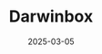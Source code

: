 ---  
layout: startup_page  
title: "Darwinbox"  
id: "darwinbox.com"  
permalink: "/darwinboxdarwinbox.com03052025/"  
website: "https://darwinbox.com/"  
funding_round: ""  
funding_amount: "$140M"  
investors: "Partners Group, KKR, Gravity Holdings"  
about: "Darwinbox is a global HR tech leader providing a cloud-based Human Capital Management (HCM) software to empower enterprises to manage their talent with new-age employee experiences and AI-powered technology. The platform caters to an organization's HR needs across the entire employee lifecycle. Darwinbox serves over 1,000 enterprises worldwide."  
markets: "HR Tech"  
hq: "Hyderabad, Andhra Pradesh, India"  
founded_year: "2015"  
linkedin: "https://www.linkedin.com/company/thedarwinbox"  
twitter: "https://twitter.com/thedarwinbox"  
instagram: ""  
facebook: "https://www.facebook.com/thedarwinbox"  
crunchbase: "https://www.crunchbase.com/organization/darwinbox"  
pitchbook: "https://pitchbook.com/profiles/company/162124-30"  

date_display: "05-Mar-2025"  
date: "2025-03-05"

# SEO Optimization  
meta_title: "Darwinbox -  Funding ($140M)"  
meta_description: "Darwinbox, Darwinbox is a global HR tech leader providing a cloud-based Human Capital Management (HCM) software to empower enterprises to manage their talent wit..."  
meta_keywords: "Darwinbox, HR Tech,  funding"  
canonical_url: "https://startup.projectstartups.com/darwinboxdarwinbox.com03052025/"  
---